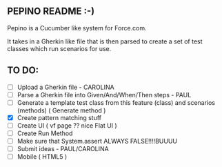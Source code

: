 PEPINO README :-)
-----------------

Pepino is a Cucumber like system for Force.com.

It takes in a Gherkin like file that is then parsed to create a set of test classes which run scenarios for use.

TO DO:
------
- [ ] Upload a Gherkin file - CAROLINA
- [ ] Parse a Gherkin file into Given/And/When/Then steps - PAUL
- [ ] Generate a template test class from this feature (class) and scenarios (methods) ( Generate method )
- [x] Create pattern matching stuff
- [ ] Create UI ( vf page ?? nice Flat UI )
- [ ] Create Run Method 
- [ ] Make sure that System.assert ALWAYS FALSE!!!!BUUUU
- [ ] Submit ideas - PAUL/CAROLINA
- [ ] Mobile ( HTML5 )